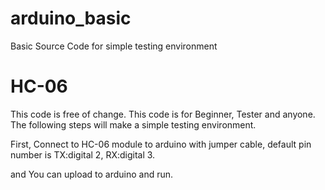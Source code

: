 # arduino_basic
Basic Source Code for simple testing environment

# HC-06

This code is free of change. This code is for Beginner, Tester and anyone.
The following steps will make a simple testing environment.

First, Connect to HC-06 module to arduino with jumper cable,
default pin number is TX:digital 2, RX:digital 3.

and You can upload to arduino and run.
